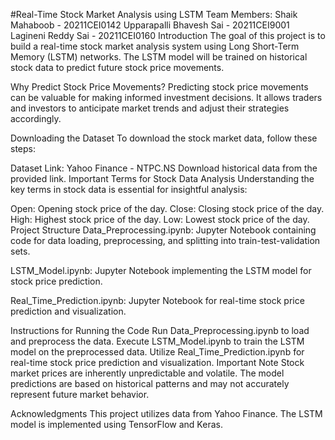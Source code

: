 #Real-Time Stock Market Analysis using LSTM
Team Members:
Shaik Mahaboob - 20211CEI0142
Upparapalli Bhavesh Sai - 20211CEI9001
Lagineni Reddy Sai - 20211CEI0160
Introduction
The goal of this project is to build a real-time stock market analysis system using Long Short-Term Memory (LSTM) networks. The LSTM model will be trained on historical stock data to predict future stock price movements.

Why Predict Stock Price Movements?
Predicting stock price movements can be valuable for making informed investment decisions. It allows traders and investors to anticipate market trends and adjust their strategies accordingly.

Downloading the Dataset
To download the stock market data, follow these steps:

Dataset Link: Yahoo Finance - NTPC.NS
Download historical data from the provided link.
Important Terms for Stock Data Analysis
Understanding the key terms in stock data is essential for insightful analysis:

Open: Opening stock price of the day.
Close: Closing stock price of the day.
High: Highest stock price of the day.
Low: Lowest stock price of the day.
Project Structure
Data_Preprocessing.ipynb: Jupyter Notebook containing code for data loading, preprocessing, and splitting into train-test-validation sets.

LSTM_Model.ipynb: Jupyter Notebook implementing the LSTM model for stock price prediction.

Real_Time_Prediction.ipynb: Jupyter Notebook for real-time stock price prediction and visualization.

Instructions for Running the Code
Run Data_Preprocessing.ipynb to load and preprocess the data.
Execute LSTM_Model.ipynb to train the LSTM model on the preprocessed data.
Utilize Real_Time_Prediction.ipynb for real-time stock price prediction and visualization.
Important Note
Stock market prices are inherently unpredictable and volatile. The model predictions are based on historical patterns and may not accurately represent future market behavior.

Acknowledgments
This project utilizes data from Yahoo Finance.
The LSTM model is implemented using TensorFlow and Keras.
